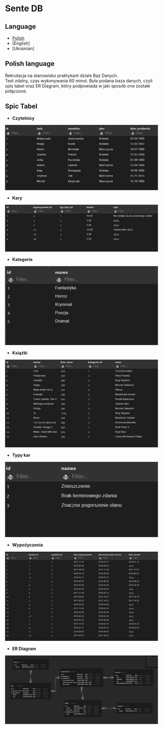 # Sente DB 
## Language 
* [Polish](#polish-language)
* [English]
* [Ukrainian]
## Polish language
Rekrutacja na stanowisko praktykant  dziale Baz Danych.\
Test zdalny, czas wykonywania 60 minut.
Była podana baza danych, czyli spis tabel oraz ER Diagram, który 
podpowiada w jaki sposób one zostałe połączone. 

## Spic Tabel
* **Czytelnicy**

[![](https://github.com/Artemiusch/Sente_DB/blob/main/czytelnicy.PNG)](##Spis-tabel)

* **Kary**

[![](https://github.com/Artemiusch/Sente_DB/blob/testing_branch/kary.PNG)]()


* **Kategorie**

![alt text](https://github.com/Artemiusch/Sente_DB/blob/main/kategorie.PNG)


* **Książki**

![alt text](https://github.com/Artemiusch/Sente_DB/blob/main/ksiazki.PNG)


* **Typy kar**

![alt text](https://github.com/Artemiusch/Sente_DB/blob/main/typy_kar.PNG)


* **Wypożyczenia**

![alt text](https://github.com/Artemiusch/Sente_DB/blob/main/wypozyczenia.PNG)


* **ER Diagram**

![alt text](https://github.com/Artemiusch/Sente_DB/blob/main/ER_Diagram.PNG)
